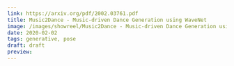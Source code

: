 ```yaml
---
link: https://arxiv.org/pdf/2002.03761.pdf
title: Music2Dance - Music-driven Dance Generation using WaveNet
image: /images/showreel/Music2Dance - Music-driven Dance Generation using WaveNet.jpg
date: 2020-02-02
tags: generative, pose
draft: draft
preview:
---
```




